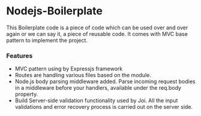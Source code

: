# Nodejs-Boilerplate
This Boilerplate code is a piece of code which can be used over and over again or we can say it, a piece of reusable code. It comes with MVC base pattern to implement the project.

### Features

- MVC pattern using by Expressjs framework
- Routes are handling various files based on the module.
- Node.js body parsing middleware added. Parse incoming request bodies in a middleware before your handlers, available under the req.body property.
- Build Server-side validation functionality used by Joi. All the input validations and error recovery process is carried out on the server side.
